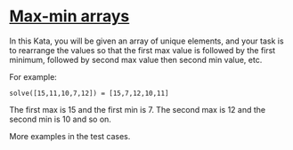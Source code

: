 # [Max-min arrays](https://www.codewars.com/kata/5a090c4e697598d0b9000004) #

In this Kata, you will be given an array of unique elements, and your task is to rearrange the values so that the first max value is followed by the first minimum, followed by second max value then second min value, etc.

For example:

    solve([15,11,10,7,12]) = [15,7,12,10,11]

The first max is 15 and the first min is 7. The second max is 12 and the second min is 10 and so on.

More examples in the test cases.
